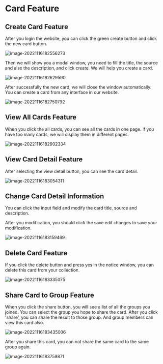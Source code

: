 # Card Feature

## Create Card Feature

After you login the website, you can click the green create button and click the new card button.

![image-20221116182556273](card_feature.assets/image-20221116182556273.png)

Then we will show you a modal window, you need to fill the title, the source and also the description, and click create. We will help you create a card.

![image-20221116182629590](card_feature.assets/image-20221116182629590.png)

After successfully the new card, we will close the window automatically. You can create a card from any interface in our website.

![image-20221116182750792](card_feature.assets/image-20221116182750792.png)



## View All Cards Feature

When you click the all cards, you can see all the cards in one page. If you have too many cards, we will display them in different pages.

![image-20221116182902334](card_feature.assets/image-20221116182902334.png)



## View Card Detail Feature

After selecting the view detail button, you can see the card detail.

![image-20221116183054311](card_feature.assets/image-20221116183054311.png)



## Change Card Detail Information

You can click the input field and modify the card title, source and description.

After you modification, you should click the save edit changes to save your modification.

![image-20221116183159469](card_feature.assets/image-20221116183159469.png)



## Delete Card Feature

If you click the delete button and press yes in the notice window, you can delete this card from your collection.

![image-20221116183335075](card_feature.assets/image-20221116183335075.png)



## Share Card to Group Feature

When you click the share button, you will see a list of all the groups you joined. You can select the group you hope to share the card. After you click 'share', you can share the result to those group. And group members can view this card also.

![image-20221116183435006](card_feature.assets/image-20221116183435006.png)

After you share this card, you can not share the same card to the same group again.

![image-20221116183759871](card_feature.assets/image-20221116183759871.png)



